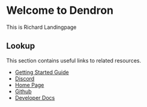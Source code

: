 # Welcome to Dendron

This is Richard Landingpage

## Lookup

This section contains useful links to related resources.

- [Getting Started Guide](https://link.dendron.so/6b25)
- [Discord](https://link.dendron.so/6b23)
- [Home Page](https://wiki.dendron.so/)
- [Github](https://link.dendron.so/6b24)
- [Developer Docs](https://docs.dendron.so/)
